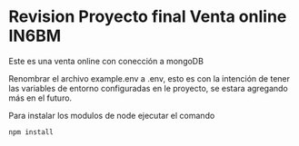 # Revision Proyecto final Venta online IN6BM

Este es una venta online con conección a mongoDB

Renombrar el archivo example.env a .env, esto es con la intención de tener las variables de entorno
configuradas en le proyecto, se estara agregando más en el futuro.

Para instalar los modulos de node ejecutar el comando

```
npm install
```

